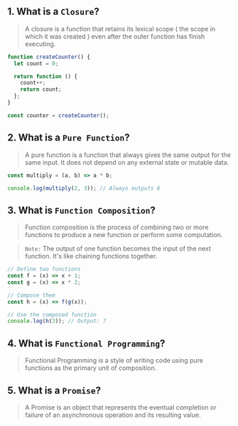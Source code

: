 ## 1. What is a `Closure`?

> A closure is a function that retains its lexical scope ( the scope in which it was created ) even after the outer function has finish executing.

```javascript
function createCounter() {
  let count = 0;

  return function () {
    count++;
    return count;
  };
}

const counter = createCounter();
```

## 2. What is a `Pure Function`?

> A pure function is a function that always gives the same output for the same input. It does not depend on any external state or mutable data.

```javascript
const multiply = (a, b) => a * b;

console.log(multiply(2, 3)); // Always outputs 6
```

## 3. What is `Function Composition`?

> Function composition is the process of combining two or more functions to produce a new function or perform some computation.

> `Note:` The output of one function becomes the input of the next function. It's like chaining functions together.

```javascript
// Define two functions
const f = (x) => x + 1;
const g = (x) => x * 2;

// Compose them
const h = (x) => f(g(x));

// Use the composed function
console.log(h(3)); // Output: 7
```

## 4. What is `Functional Programming`?

> Functional Programming is a style of writing code using pure functions as the primary unit of composition.

## 5. What is a `Promise`?

> A Promise is an object that represents the eventual completion or failure of an asynchronous operation and its resulting value.

